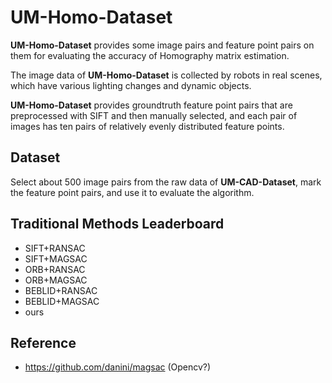 # UM-Homo-Dataset

**UM-Homo-Dataset** provides some image pairs and feature point pairs on them for evaluating the accuracy of Homography matrix estimation.

The image data of **UM-Homo-Dataset** is collected by robots in real scenes, which have various lighting changes and dynamic objects.

**UM-Homo-Dataset** provides groundtruth feature point pairs that are preprocessed with SIFT and then manually selected, and each pair of images has ten pairs of relatively evenly distributed feature points.

## Dataset

Select about 500 image pairs from the raw data of **UM-CAD-Dataset**, mark the feature point pairs, and use it to evaluate the algorithm.

## Traditional Methods Leaderboard

- SIFT+RANSAC
- SIFT+MAGSAC
- ORB+RANSAC
- ORB+MAGSAC
- BEBLID+RANSAC
- BEBLID+MAGSAC
- ours

## Reference

- https://github.com/danini/magsac (Opencv?)
